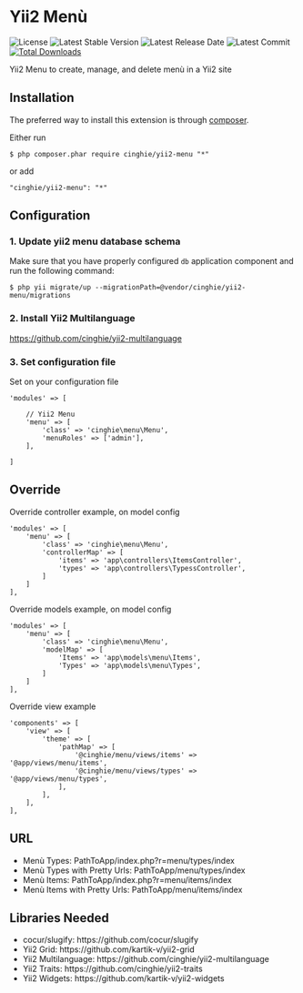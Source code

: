Yii2 Menù
=============

![License](https://img.shields.io/packagist/l/cinghie/yii2-menu.svg)
![Latest Stable Version](https://img.shields.io/github/release/cinghie/yii2-menu.svg)
![Latest Release Date](https://img.shields.io/github/release-date/cinghie/yii2-menu.svg)
![Latest Commit](https://img.shields.io/github/last-commit/cinghie/yii2-menu.svg)
[![Total Downloads](https://img.shields.io/packagist/dt/cinghie/yii2-menu.svg)](https://packagist.org/packages/cinghie/yii2-menu)

Yii2 Menu to create, manage, and delete menù in a Yii2 site

Installation
--------------

The preferred way to install this extension is through [composer](http://getcomposer.org/download/).

Either run

```
$ php composer.phar require cinghie/yii2-menu "*"
```

or add

```
"cinghie/yii2-menu": "*"
```

Configuration
--------------

### 1. Update yii2 menu database schema

Make sure that you have properly configured `db` application component and run the following command:
```
$ php yii migrate/up --migrationPath=@vendor/cinghie/yii2-menu/migrations
```

### 2. Install Yii2 Multilanguage

https://github.com/cinghie/yii2-multilanguage

### 3. Set configuration file

Set on your configuration file

```
'modules' => [ 

	// Yii2 Menu
	'menu' => [
		'class' => 'cinghie\menu\Menu',
		'menuRoles' => ['admin'],
	],
	
]	
```

## Override

Override controller example, on model config

```
'modules' => [ 
	'menu' => [
		'class' => 'cinghie\menu\Menu',
		'controllerMap' => [
			'items' => 'app\controllers\ItemsController',
			'types' => 'app\controllers\TypessController',
		]
	]
],
```

Override models example, on model config

```
'modules' => [ 
	'menu' => [
		'class' => 'cinghie\menu\Menu',
		'modelMap' => [
			'Items' => 'app\models\menu\Items',
			'Types' => 'app\models\menu\Types',
		]
	]
],
```

Override view example

```
'components' => [ 
	'view' => [
		'theme' => [
			'pathMap' => [
				'@cinghie/menu/views/items' => '@app/views/menu/items',
				'@cinghie/menu/views/types' => '@app/views/menu/types',
			],
		],
	],
],
```

URL
--------------
<ul> 
  <li>Menù Types: PathToApp/index.php?r=menu/types/index</li>
  <li>Menù Types with Pretty Urls: PathToApp/menu/types/index</li>
  <li>Menù Items: PathToApp/index.php?r=menu/items/index</li>
  <li>Menù Items with Pretty Urls: PathToApp/menu/items/index</li>
</ul>

Libraries Needed
--------------

<ul> 
  <li>cocur/slugify: https://github.com/cocur/slugify</li>
  <li>Yii2 Grid: https://github.com/kartik-v/yii2-grid</li>
  <li>Yii2 Multilanguage: https://github.com/cinghie/yii2-multilanguage</li>
  <li>Yii2 Traits: https://github.com/cinghie/yii2-traits</li></li>
  <li>Yii2 Widgets: https://github.com/kartik-v/yii2-widgets</li>
</ul>
